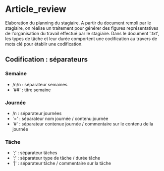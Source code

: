# Article_review
Elaboration du planning du stagiaire.
A partir du document rempli par le stagiaire, on réalise un traitement pour générer des figures représentatives de l'organisation du travail effectué par le stagiaire.
Dans le document '.txt', les types de tâche et leur durée comportent une codification au travers de mots clé pour établir une codification.


## Codification : séparateurs

### Semaine

- /n/n : séparateur semaines
- '##' : titre semaine

### Journée

- /n : séparateur journées
- '=' : séparateur nom journée / contenu journée
- '#' : séparateur contenue journée / commentaire sur le contenu de la journée

### Tâche

- ';' : séparateur tâches
- ':' : séparateur type de tâche / durée tâche
- '|' : séparateur tâche / commentaire sur la tâche